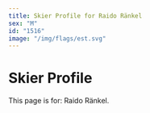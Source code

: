```yaml
---
title: Skier Profile for Raido Ränkel
sex: "M"
id: "1516"
image: "/img/flags/est.svg" 
---
```


# Skier Profile

This page is for: Raido Ränkel.
    